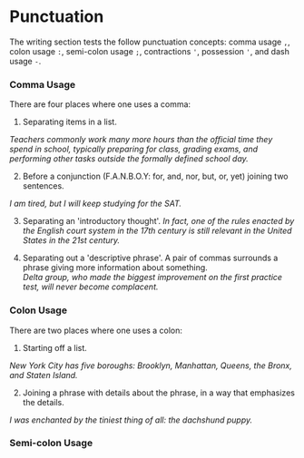 # Punctuation

The writing section tests the follow punctuation concepts: comma usage `,`,
colon usage `:`, semi-colon usage `;`, contractions `'`, possession `'`, and dash usage `-`.

### Comma Usage

There are four places where one uses a comma:

1. Separating items in a list.

  *Teachers commonly work many more hours than the official time they spend in
 school, typically preparing for class, grading exams, and performing other tasks
 outside the formally defined school day.*

2. Before a conjunction (F.A.N.B.O.Y: for, and, nor, but, or, yet) joining two sentences.

 *I am tired, but I will keep studying for the SAT.*

3. Separating an 'introductory thought'.
 *In fact, one of the rules enacted by the English court system in the
 17th century is still relevant in the United States in the 21st century.*

4. Separating out a 'descriptive phrase'.  A pair of commas surrounds a phrase
giving more information about something.  
*Delta group, who made the biggest improvement on the first practice test, will
never become complacent.*


### Colon Usage

There are two places where one uses a colon:

1. Starting off a list.

*New York City has five boroughs: Brooklyn, Manhattan, Queens, the Bronx, and
Staten Island.*

2. Joining a phrase with details about the phrase, in a way that emphasizes the
details.

*I was enchanted by the tiniest thing of all: the dachshund puppy.* 

### Semi-colon Usage





